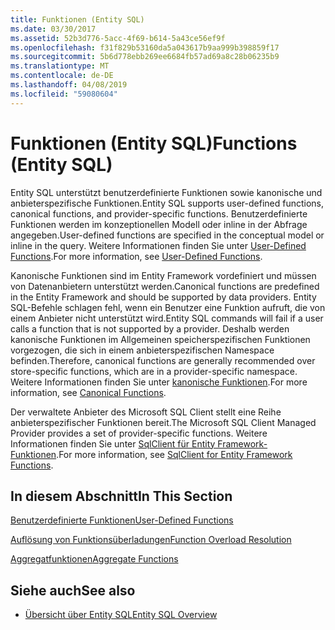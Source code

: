 ```yaml
---
title: Funktionen (Entity SQL)
ms.date: 03/30/2017
ms.assetid: 52b3d776-5acc-4f69-b614-5a43ce56ef9f
ms.openlocfilehash: f31f829b53160da5a043617b9aa999b398859f17
ms.sourcegitcommit: 5b6d778ebb269ee6684fb57ad69a8c28b06235b9
ms.translationtype: MT
ms.contentlocale: de-DE
ms.lasthandoff: 04/08/2019
ms.locfileid: "59080604"
---
```

# <a name="functions-entity-sql"></a><span data-ttu-id="52bd9-102">Funktionen (Entity SQL)</span><span class="sxs-lookup"><span data-stu-id="52bd9-102">Functions (Entity SQL)</span></span>
<span data-ttu-id="52bd9-103">Entity SQL unterstützt benutzerdefinierte Funktionen sowie kanonische und anbieterspezifische Funktionen.</span><span class="sxs-lookup"><span data-stu-id="52bd9-103">Entity SQL supports user-defined functions, canonical functions, and provider-specific functions.</span></span> <span data-ttu-id="52bd9-104">Benutzerdefinierte Funktionen werden im konzeptionellen Modell oder inline in der Abfrage angegeben.</span><span class="sxs-lookup"><span data-stu-id="52bd9-104">User-defined functions are specified in the conceptual model or inline in the query.</span></span> <span data-ttu-id="52bd9-105">Weitere Informationen finden Sie unter [User-Defined Functions](../../../../../../docs/framework/data/adonet/ef/language-reference/user-defined-functions-entity-sql.md).</span><span class="sxs-lookup"><span data-stu-id="52bd9-105">For more information, see [User-Defined Functions](../../../../../../docs/framework/data/adonet/ef/language-reference/user-defined-functions-entity-sql.md).</span></span>  
  
 <span data-ttu-id="52bd9-106">Kanonische Funktionen sind im Entity Framework vordefiniert und müssen von Datenanbietern unterstützt werden.</span><span class="sxs-lookup"><span data-stu-id="52bd9-106">Canonical functions are predefined in the Entity Framework and should be supported by data providers.</span></span> <span data-ttu-id="52bd9-107">Entity SQL-Befehle schlagen fehl, wenn ein Benutzer eine Funktion aufruft, die von einem Anbieter nicht unterstützt wird.</span><span class="sxs-lookup"><span data-stu-id="52bd9-107">Entity SQL commands will fail if a user calls a function that is not supported by a provider.</span></span> <span data-ttu-id="52bd9-108">Deshalb werden kanonische Funktionen im Allgemeinen speicherspezifischen Funktionen vorgezogen, die sich in einem anbieterspezifischen Namespace befinden.</span><span class="sxs-lookup"><span data-stu-id="52bd9-108">Therefore, canonical functions are generally recommended over store-specific functions, which are in a provider-specific namespace.</span></span> <span data-ttu-id="52bd9-109">Weitere Informationen finden Sie unter [kanonische Funktionen](../../../../../../docs/framework/data/adonet/ef/language-reference/canonical-functions.md).</span><span class="sxs-lookup"><span data-stu-id="52bd9-109">For more information, see [Canonical Functions](../../../../../../docs/framework/data/adonet/ef/language-reference/canonical-functions.md).</span></span>  
  
 <span data-ttu-id="52bd9-110">Der verwaltete Anbieter des Microsoft SQL Client stellt eine Reihe anbieterspezifischer Funktionen bereit.</span><span class="sxs-lookup"><span data-stu-id="52bd9-110">The Microsoft SQL Client Managed Provider provides a set of provider-specific functions.</span></span> <span data-ttu-id="52bd9-111">Weitere Informationen finden Sie unter [SqlClient für Entity Framework-Funktionen](../../../../../../docs/framework/data/adonet/ef/sqlclient-for-ef-functions.md).</span><span class="sxs-lookup"><span data-stu-id="52bd9-111">For more information, see [SqlClient for Entity Framework Functions](../../../../../../docs/framework/data/adonet/ef/sqlclient-for-ef-functions.md).</span></span>  
  
## <a name="in-this-section"></a><span data-ttu-id="52bd9-112">In diesem Abschnitt</span><span class="sxs-lookup"><span data-stu-id="52bd9-112">In This Section</span></span>  
 [<span data-ttu-id="52bd9-113">Benutzerdefinierte Funktionen</span><span class="sxs-lookup"><span data-stu-id="52bd9-113">User-Defined Functions</span></span>](../../../../../../docs/framework/data/adonet/ef/language-reference/user-defined-functions-entity-sql.md)  
  
 [<span data-ttu-id="52bd9-114">Auflösung von Funktionsüberladungen</span><span class="sxs-lookup"><span data-stu-id="52bd9-114">Function Overload Resolution</span></span>](../../../../../../docs/framework/data/adonet/ef/language-reference/function-overload-resolution-entity-sql.md)  
  
 [<span data-ttu-id="52bd9-115">Aggregatfunktionen</span><span class="sxs-lookup"><span data-stu-id="52bd9-115">Aggregate Functions</span></span>](../../../../../../docs/framework/data/adonet/ef/aggregate-functions-sqlclient-for-entity-framework.md)  
  
## <a name="see-also"></a><span data-ttu-id="52bd9-116">Siehe auch</span><span class="sxs-lookup"><span data-stu-id="52bd9-116">See also</span></span>

- [<span data-ttu-id="52bd9-117">Übersicht über Entity SQL</span><span class="sxs-lookup"><span data-stu-id="52bd9-117">Entity SQL Overview</span></span>](../../../../../../docs/framework/data/adonet/ef/language-reference/entity-sql-overview.md)
